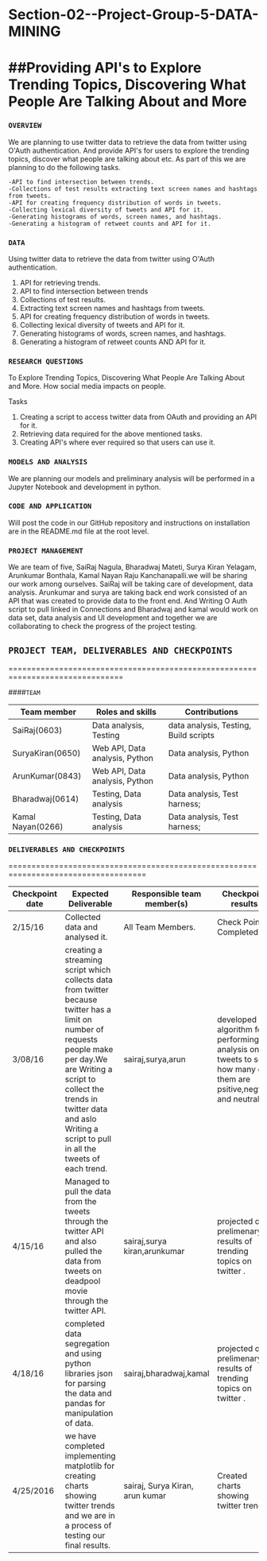 # Section-02--Project-Group-5-DATA-MINING

##Providing API's to Explore Trending Topics, Discovering What People Are Talking About and More
===================================================================================================

### `OVERVIEW`

We are planning to use twitter data to retrieve the data from twitter using O'Auth authentication. And provide API's for users to explore the trending topics, discover what people are talking about etc. As part of this we are planning to do the following tasks.

	-API to find intersection between trends.
	-Collections of test results extracting text screen names and hashtags from tweets.
 	-API for creating frequency distribution of words in tweets.
 	-Collecting lexical diversity of tweets and API for it.
	-Generating histograms of words, screen names, and hashtags.
	-Generating a histogram of retweet counts and API for it.
	
### `DATA`

Using twitter data to retrieve the data from twitter using O'Auth authentication.

1. API for retrieving trends.
2. API to find intersection between trends 
3. Collections of test results.
4. Extracting text screen names and hashtags from tweets.
5. API for creating frequency distribution of words in tweets.
6. Collecting lexical diversity of tweets and API for it.
7. Generating histograms of words, screen names, and hashtags.
8. Generating a histogram of retweet counts AND API for it.

### `RESEARCH QUESTIONS`

To Explore Trending Topics, Discovering What People Are Talking About and More.
How social media impacts on people.

Tasks
1. Creating a script to access twitter data from OAuth and providing an API for it.
2. Retrieving data required for the above mentioned tasks.
3. Creating API's where ever required so that users can use it.

### `MODELS AND ANALYSIS`

We are planning our models and preliminary analysis will be performed in a Jupyter Notebook and development in python.
 
### `CODE AND APPLICATION`

Will post the code in our GitHub repository and instructions on installation are in the README.md file at the root level.

### `PROJECT MANAGEMENT`

We are team of five, SaiRaj Nagula, Bharadwaj Mateti, Surya Kiran Yelagam, Arunkumar Bonthala, Kamal Nayan Raju Kanchanapalli.we will be sharing our work among ourselves. SaiRaj will be taking care of development, data analysis. Arunkumar and surya are taking back end work consisted of an API that was created to provide data to the front end. And Writing O Auth script to pull linked in Connections and Bharadwaj and kamal would work on data set, data analysis and UI development and together we are collaborating to check the progress of the project testing. 


## `PROJECT TEAM, DELIVERABLES AND CHECKPOINTS`
===============================================================================

####`TEAM`

| Team member | Roles and skills | Contributions |
|-------------|-------------------------|---------------------------------------------|
| SaiRaj(0603) | Data analysis, Testing |data analysis, Testing, Build scripts |
| SuryaKiran(0650) | Web API, Data analysis, Python |  Data analysis, Python |
| ArunKumar(0843) | Web API, Data analysis, Python |  Data analysis, Python |
| Bharadwaj(0614)| Testing, Data analysis | Data analysis, Test harness; |
| Kamal Nayan(0266)| Testing, Data analysis | Data analysis, Test harness; |

### `DELIVERABLES AND CHECKPOINTS`
====================================================================================

| Checkpoint date | Expected Deliverable                                                          | Responsible team member(s) | Checkpoint results                                                                                                                  |
|---------------|-------------------------------------------------------------------------------|----------------------------|-------------------------------------------------------------------------------------------------------------------------------------|
| 2/15/16 | Collected data and analysed it.| All Team Members.| Check Point 1 Completed.|
| 3/08/16 | creating a streaming script which collects data from twitter because twitter has a limit on number of requests people make per day.We are Writing a script to collect the trends in twitter data and aslo Writing a script to pull in all the tweets of each trend. | sairaj,surya,arun | developed an algorithm for performing analysis on tweets to see how many of them are psitive,negtive and neutral. |
| 4/15/16 |  Managed to pull the data from the tweets through the twitter API and also pulled the data from tweets on deadpool movie through the twitter API.|sairaj,surya kiran,arunkumar | projected our prelimenary results of trending topics on twitter . |
| 4/18/16 | completed data segregation and using python libraries json for parsing the data and pandas for manipulation of data.| sairaj,bharadwaj,kamal |projected our prelimenary results of trending topics on twitter .|
|4/25/2016| we have completed implementing matplotlib for creating charts showing twitter trends and we are in a process of testing our final results.| sairaj, Surya Kiran, arun kumar| Created charts showing twitter trends.|
